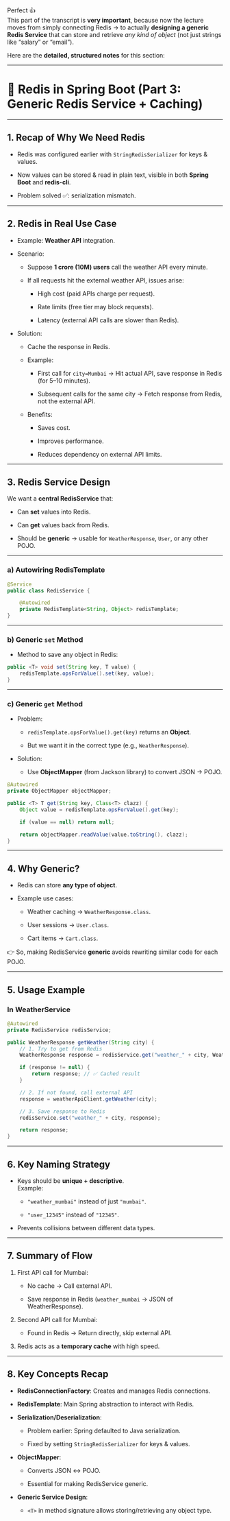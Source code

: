 Perfect 👍  
This part of the transcript is **very important**, because now the lecture moves from simply connecting Redis → to actually **designing a generic Redis Service** that can store and retrieve _any kind of object_ (not just strings like “salary” or “email”).

Here are the **detailed, structured notes** for this section:

---

# 🚀 Redis in Spring Boot (Part 3: Generic Redis Service + Caching)

---

## **1. Recap of Why We Need Redis**

- Redis was configured earlier with `StringRedisSerializer` for keys & values.
    
- Now values can be stored & read in plain text, visible in both **Spring Boot** and **redis-cli**.
    
- Problem solved ✅: serialization mismatch.
    

---

## **2. Redis in Real Use Case**

- Example: **Weather API** integration.
    
- Scenario:
    
    - Suppose **1 crore (10M) users** call the weather API every minute.
        
    - If all requests hit the external weather API, issues arise:
        
        - High cost (paid APIs charge per request).
            
        - Rate limits (free tier may block requests).
            
        - Latency (external API calls are slower than Redis).
            
- Solution:
    
    - Cache the response in Redis.
        
    - Example:
        
        - First call for `city=Mumbai` → Hit actual API, save response in Redis (for 5–10 minutes).
            
        - Subsequent calls for the same city → Fetch response from Redis, not the external API.
            
    - Benefits:
        
        - Saves cost.
            
        - Improves performance.
            
        - Reduces dependency on external API limits.
            

---

## **3. Redis Service Design**

We want a **central RedisService** that:

- Can **set** values into Redis.
    
- Can **get** values back from Redis.
    
- Should be **generic** → usable for `WeatherResponse`, `User`, or any other POJO.
    

---

### **a) Autowiring RedisTemplate**

```java
@Service
public class RedisService {

    @Autowired
    private RedisTemplate<String, Object> redisTemplate;
}
```

---

### **b) Generic `set` Method**

- Method to save any object in Redis:
    

```java
public <T> void set(String key, T value) {
    redisTemplate.opsForValue().set(key, value);
}
```

---

### **c) Generic `get` Method**

- Problem:
    
    - `redisTemplate.opsForValue().get(key)` returns an **Object**.
        
    - But we want it in the correct type (e.g., `WeatherResponse`).
        
- Solution:
    
    - Use **ObjectMapper** (from Jackson library) to convert JSON → POJO.
        

```java
@Autowired
private ObjectMapper objectMapper;

public <T> T get(String key, Class<T> clazz) {
    Object value = redisTemplate.opsForValue().get(key);

    if (value == null) return null;

    return objectMapper.readValue(value.toString(), clazz);
}
```

---

## **4. Why Generic?**

- Redis can store **any type of object**.
    
- Example use cases:
    
    - Weather caching → `WeatherResponse.class`.
        
    - User sessions → `User.class`.
        
    - Cart items → `Cart.class`.
        

👉 So, making RedisService **generic** avoids rewriting similar code for each POJO.

---

## **5. Usage Example**

### **In WeatherService**

```java
@Autowired
private RedisService redisService;

public WeatherResponse getWeather(String city) {
    // 1. Try to get from Redis
    WeatherResponse response = redisService.get("weather_" + city, WeatherResponse.class);

    if (response != null) {
        return response; // ✅ Cached result
    }

    // 2. If not found, call external API
    response = weatherApiClient.getWeather(city);

    // 3. Save response to Redis
    redisService.set("weather_" + city, response);

    return response;
}
```

---

## **6. Key Naming Strategy**

- Keys should be **unique + descriptive**.  
    Example:
    
    - `"weather_mumbai"` instead of just `"mumbai"`.
        
    - `"user_12345"` instead of `"12345"`.
        
- Prevents collisions between different data types.
    

---

## **7. Summary of Flow**

1. First API call for Mumbai:
    
    - No cache → Call external API.
        
    - Save response in Redis (`weather_mumbai` → JSON of WeatherResponse).
        
2. Second API call for Mumbai:
    
    - Found in Redis → Return directly, skip external API.
        
3. Redis acts as a **temporary cache** with high speed.
    

---

## **8. Key Concepts Recap**

- **RedisConnectionFactory**: Creates and manages Redis connections.
    
- **RedisTemplate**: Main Spring abstraction to interact with Redis.
    
- **Serialization/Deserialization**:
    
    - Problem earlier: Spring defaulted to Java serialization.
        
    - Fixed by setting `StringRedisSerializer` for keys & values.
        
- **ObjectMapper**:
    
    - Converts JSON ↔ POJO.
        
    - Essential for making RedisService generic.
        
- **Generic Service Design**:
    
    - `<T>` in method signature allows storing/retrieving any object type.
        

